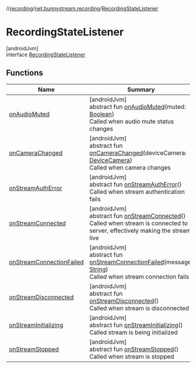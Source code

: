//[recording](../../../index.md)/[net.bunnystream.recording](../index.md)/[RecordingStateListener](index.md)

# RecordingStateListener

[androidJvm]\
interface [RecordingStateListener](index.md)

## Functions

| Name | Summary |
|---|---|
| [onAudioMuted](on-audio-muted.md) | [androidJvm]<br>abstract fun [onAudioMuted](on-audio-muted.md)(muted: [Boolean](https://kotlinlang.org/api/latest/jvm/stdlib/kotlin/-boolean/index.html))<br>Called when audio mute status changes |
| [onCameraChanged](on-camera-changed.md) | [androidJvm]<br>abstract fun [onCameraChanged](on-camera-changed.md)(deviceCamera: [DeviceCamera](../-device-camera/index.md))<br>Called when camera changes |
| [onStreamAuthError](on-stream-auth-error.md) | [androidJvm]<br>abstract fun [onStreamAuthError](on-stream-auth-error.md)()<br>Called when stream authentication fails |
| [onStreamConnected](on-stream-connected.md) | [androidJvm]<br>abstract fun [onStreamConnected](on-stream-connected.md)()<br>Called when stream is connected to server, effectively making the stream live |
| [onStreamConnectionFailed](on-stream-connection-failed.md) | [androidJvm]<br>abstract fun [onStreamConnectionFailed](on-stream-connection-failed.md)(message: [String](https://kotlinlang.org/api/latest/jvm/stdlib/kotlin/-string/index.html))<br>Called when stream connection fails |
| [onStreamDisconnected](on-stream-disconnected.md) | [androidJvm]<br>abstract fun [onStreamDisconnected](on-stream-disconnected.md)()<br>Called when stream is disconnected |
| [onStreamInitializing](on-stream-initializing.md) | [androidJvm]<br>abstract fun [onStreamInitializing](on-stream-initializing.md)()<br>Called stream is being initialized |
| [onStreamStopped](on-stream-stopped.md) | [androidJvm]<br>abstract fun [onStreamStopped](on-stream-stopped.md)()<br>Called when stream is stopped |
